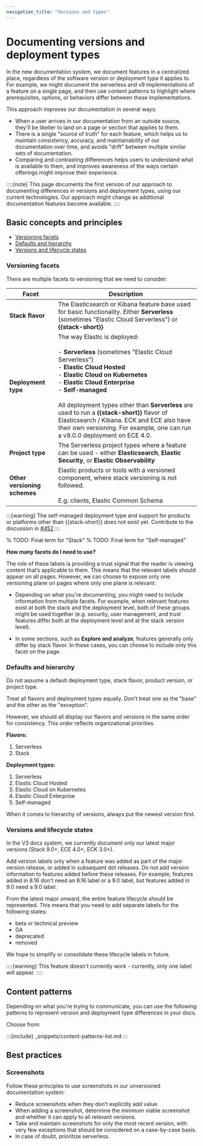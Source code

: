 ```yaml
---
navigation_title: "Versions and types"
---
```


# Documenting versions and deployment types

In the new documentation system, we document features in a centralized place, regardless of the software version or deployment type it applies to. 
For example, we might document the serverless and v9 implementations of a feature on a single page, and then use content patterns to highlight where prerequisites, options, or behaviors differ between these implementations.

This approach improves our documentation in several ways: 

* When a user arrives in our documentation from an outside source, they'll be likelier to land on a page or section that applies to them.
* There is a single "source of truth" for each feature, which helps us to maintain consistency, accuracy, and maintainability of our documentation over time, and avoids "drift" between multiple similar sets of documentation.
* Comparing and contrasting differences helps users to understand what is available to them, and improves awareness of the ways certain offerings might improve their experience.

::::{note}
This page documents the first version of our approach to documenting differences in versions and deployment types, using our current technologies. 
Our approach might change as additional documentation features become available.
::::

## Basic concepts and principles

* [Versioning facets](#versioning-facets)
* [Defaults and hierarchy](#defaults-and-hierarchy)
* [Versions and lifecycle states](#versions-and-lifecycle-states)

### Versioning facets
There are multiple facets to versioning that we need to consider: 

| Facet | Description |
| --- | --- |
| **Stack flavor** | The Elasticsearch or Kibana feature base used for basic functionality. Either **Serverless** (sometimes "Elastic Cloud Serverless") or **{{stack-short}} <version>** |
| **Deployment type** | The way Elastic is deployed:<br><br>- **Serverless** (sometimes "Elastic Cloud Serverless")<br>- **Elastic Cloud Hosted**<br>- **Elastic Cloud on Kubernetes**<br>- **Elastic Cloud Enterprise**<br>- **Self-managed**<br><br>All deployment types other than **Serverless** are used to run a **{{stack-short}} <version>** flavor of Elasticsearch / Kibana. ECK and ECE also have their own versioning. For example, one can run a v9.0.0 deployment on ECE 4.0.
| **Project type** | The Serverless project types where a feature can be used - either **Elasticsearch**, **Elastic Security**, or **Elastic Observability** |
| **Other versioning schemes** | Elastic products or tools with a versioned component, where stack versioning is not followed.<br><br>E.g. clients, Elastic Common Schema |

:::{warning}
The self-managed deployment type and support for products or platforms other than {{stack-short}} does not exist yet. Contribute to the discussion in [#452](https://github.com/elastic/docs-builder/discussions/452)
:::

% TODO: Final term for "Stack"
% TODO: Final term for "Self-managed"

**How many facets do I need to use?**

The role of these labels is providing a trust signal that the reader is viewing content that’s applicable to them. This means that the relevant labels should appear on all pages. However, we can choose to expose only one versioning plane on pages where only one plane is relevant:

* Depending on what you're documenting, you might need to include information from multiple facets. For example, when relevant features exist at both the stack and the deployment level, both of these groups might be used together (e.g. security, user management, and trust features differ both at the deployment level and at the stack version level).

* In some sections, such as **Explore and analyze**, features generally only differ by stack flavor. In these cases, you can choose to include only this facet on the page.

### Defaults and hierarchy 

Do not assume a default deployment type, stack flavor, product version, or project type.

Treat all flavors and deployment types equally. Don't treat one as the "base" and the other as the "exception".

However, we should all display our flavors and versions in the same order for consistency. This order reflects organizational priorities.

**Flavors:**

1. Serverless
2. Stack <version>

**Deployment types:**

1. Serverless
2. Elastic Cloud Hosted
3. Elastic Cloud on Kubernetes
4. Elastic Cloud Enterprise
5. Self-managed

When it comes to hierarchy of versions, always put the newest version first.

### Versions and lifecycle states

In the V3 docs system, we currently document only our latest major versions (Stack 9.0+, ECE 4.0+, ECK 3.0+).

Add version labels only when a feature was added as part of the major version release, or added in subsequent dot releases. Do not add version information to features added before these releases. For example, features added in 8.16 don't need an 8.16 label or a 9.0 label, but features added in 9.0 need a 9.0 label.

From the latest major onward, the entire feature lifecycle should be represented. This means that you need to add separate labels for the following states:

* beta or technical preview
* GA
* deprecated
* removed

We hope to simplify or consolidate these lifecycle labels in future.

::::{warning}
This feature doesn't currently work - currently, only one label will appear.
::::

## Content patterns

Depending on what you're trying to communicate, you can use the following patterns to represent version and deployment type differences in your docs.

Choose from:

:::{include} _snippets/content-patterns-list.md
:::

## Best practices

### Screenshots

Follow these principles to use screenshots in our unversioned documentation system:

* Reduce screenshots when they don’t explicitly add value.
* When adding a screenshot, determine the minimum viable screenshot and whether it can apply to all relevant versions.
* Take and maintain screenshots for only the most recent version, with very few exceptions that should be considered on a case-by-case basis.
* In case of doubt, prioritize serverless.